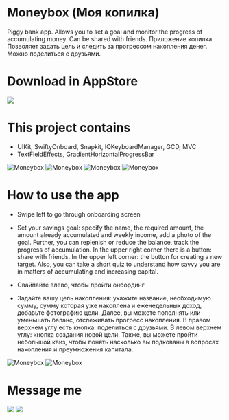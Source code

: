 # Moneybox (Моя копилка)
Piggy bank app. Allows you to set a goal and monitor the progress of accumulating money. Can be shared with friends.
Приложение копилка. Позволяет задать цель и следить за прогрессом накопления денег. Можно поделиться с друзьями.

# Download in AppStore
[![](https://upload.wikimedia.org/wikipedia/commons/e/e8/Apple_App_Store_icon.jpg)](https://apps.apple.com/ru/app/%D0%BC%D0%BE%D1%8F-%D0%BA%D0%BE%D0%BF%D0%B8%D0%BB%D0%BA%D0%B0-%D1%81%D0%B1%D0%B5%D1%80%D0%B5%D0%B6%D0%B5%D0%BD%D0%B8%D0%B9/id1612973997?l=en)

# This project contains

* UIKit, SwiftyOnboard, Snapkit, IQKeyboardManager, GCD, MVC
* TextFieldEffects, GradientHorizontalProgressBar

![Moneybox](https://github.com/NickSagan/Moneybox/blob/2a03455098ceeb53cad9e653c7de380f1ba9872b/1.png)
![Moneybox](https://github.com/NickSagan/Moneybox/blob/2a03455098ceeb53cad9e653c7de380f1ba9872b/2.png)
![Moneybox](https://github.com/NickSagan/Moneybox/blob/2a03455098ceeb53cad9e653c7de380f1ba9872b/3.png)
![Moneybox](https://github.com/NickSagan/Moneybox/blob/2a03455098ceeb53cad9e653c7de380f1ba9872b/4.png)

# How to use the app

* Swipe left to go through onboarding screen
* Set your savings goal: specify the name, the required amount, the amount already accumulated and weekly income, add a photo of the goal. Further, you can replenish or reduce the balance, track the progress of accumulation. In the upper right corner there is a button: share with friends. In the upper left corner: the button for creating a new target. Also, you can take a short quiz to understand how savvy you are in matters of accumulating and increasing capital.

* Свайпайте влево, чтобы пройти онбординг
* Задайте вашу цель накопления: укажите название, необходимую сумму, сумму которая уже накоплена и еженедельных доход, добавьте фотографию цели. Далее, вы можете пополнять или уменьшать баланс, отслеживать прогресс накопления. В правом верхнем углу есть кнопка: поделиться с друзьями. В левом верхнем углу: кнопка создания новой цели. Также, вы можете пройти небольшой квиз, чтобы понять насколько вы подкованы в вопросах накопления и преумножения капитала.

![Moneybox](https://github.com/NickSagan/Moneybox/blob/2a03455098ceeb53cad9e653c7de380f1ba9872b/5.png)
![Moneybox](https://github.com/NickSagan/Moneybox/blob/2a03455098ceeb53cad9e653c7de380f1ba9872b/6.png)

# Message me
[![](https://upload.wikimedia.org/wikipedia/commons/thumb/8/82/Telegram_logo.svg/64px-Telegram_logo.svg.png)](https://t.me/NickSagan)
[![](https://upload.wikimedia.org/wikipedia/commons/thumb/c/ca/LinkedIn_logo_initials.png/64px-LinkedIn_logo_initials.png)](https://www.linkedin.com/in/nicksagan/)
